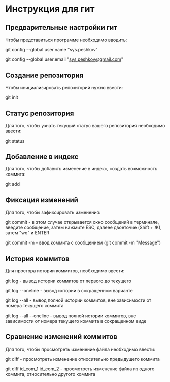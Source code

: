 # **Инструкция для гит**
## Предварительные настройки гит

Чтобы представиться программе необходимо вводить:

git config --global user.name "sys.peshkov"

git config --global user.email "sys.peshkov@gmail.com"

## Создание репозитория

Чтобы инициализировать репозиторий нужно ввести:

git init

## Статус репозитория
Для того, чтобы узнать текущий статус вашего репозитория необходимо ввести:

git status

## Добавление в индекс

Для того, чтобы добавить изменение в индекс, создать возможность коммита:

git add

## Фиксация изменений

Для того, чтобы зафиксировать изменения:

git commit - в этом случае открывается окно сообщений в терминале, введите сообщение, затем нажмите ESC, далеее двоеточие (Shift + Ж), затем "wq" и ENTER

git commit -m - ввод коммита с сообщением (git commit -m "Message")

## История коммитов

Для простора истории коммитов, необходимо ввести:

git log - вывод истории коммитов от первого до текущего

git log --oneline - вывод истории в сокращенном варианте

git log --all - вывод полной истории коммитов, вне зависимости от номера текущего коммита

git log --all --oneline - вывод полной истории коммитов, вне зависимости от номера текущего коммита в сокращенном виде

## Сравнение изменений коммитов

Для того, чтобы просмотреть изменение файла необходимо ввести:

git diff - просмотреть изменение относительно предыдущего коммита

git diff id_com_1 id_com_2 - просмотреть изменение файла из одного коммита, относительно другого коммита






